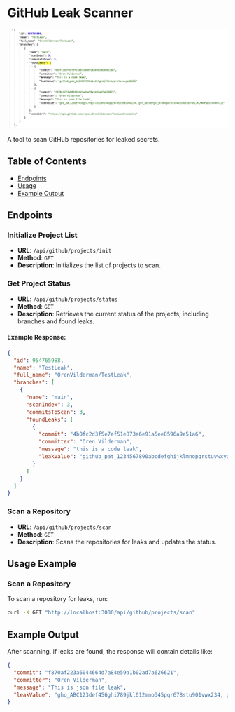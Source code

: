 # GitHub Leak Scanner

![Leak Detection Example](./assets/leak-example.png)

A tool to scan GitHub repositories for leaked secrets.

## Table of Contents

- [Endpoints](#endpoints)
- [Usage](#usage)
- [Example Output](#example-output)

## Endpoints

### Initialize Project List

- **URL**: `/api/github/projects/init`
- **Method**: `GET`
- **Description**: Initializes the list of projects to scan.

### Get Project Status

- **URL**: `/api/github/projects/status`
- **Method**: `GET`
- **Description**: Retrieves the current status of the projects, including branches and found leaks.

#### Example Response:

```json
{
  "id": 954765988,
  "name": "TestLeak",
  "full_name": "OrenVilderman/TestLeak",
  "branches": [
    {
      "name": "main",
      "scanIndex": 3,
      "commitsToScan": 3,
      "foundLeaks": [
        {
          "commit": "4b0fc2d3f5e7ef51e873a6e91a5ee8596a9e51a6",
          "committer": "Oren Vilderman",
          "message": "this is a code leak",
          "leakValue": "github_pat_1234567890abcdefghijklmnopqrstuvwxyzABCDE"
        }
      ]
    }
  ]
}
```

### Scan a Repository

- **URL**: `/api/github/projects/scan`
- **Method**: `GET`
- **Description**: Scans the repositories for leaks and updates the status.

## Usage Example

### Scan a Repository

To scan a repository for leaks, run:

```sh
curl -X GET "http://localhost:3000/api/github/projects/scan"
```

## Example Output

After scanning, if leaks are found, the response will contain details like:

```json
{
  "commit": "f870af223a6044664d7a84e59a1b02ad7a626621",
  "committer": "Oren Vilderman",
  "message": "This is json file leak",
  "leakValue": "gho_ABC123def456ghi789jkl012mno345pqr678stu901vwx234, ghr_abcdefghijklmnopqrstuvwxyzABCDEFGHIJKLMNOPQRSTUVWXYZ12"
}
```

